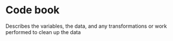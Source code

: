 # Code book
Describes the variables, the data, and any transformations or work performed to clean up the data